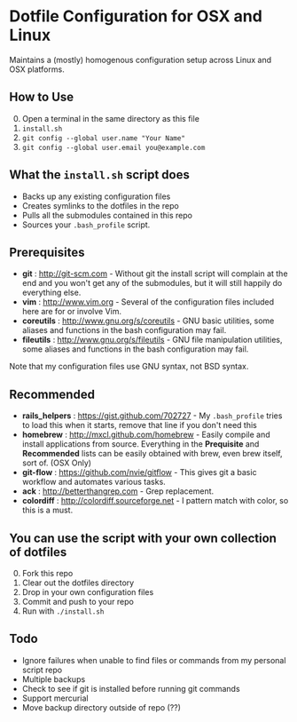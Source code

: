 Dotfile Configuration for OSX and Linux
================

Maintains a (mostly) homogenous configuration setup across Linux and OSX platforms.

How to Use
----------

0. Open a terminal in the same directory as this file
0. `install.sh`
0. `git config --global user.name "Your Name"`
0. `git config --global user.email you@example.com`


What the `install.sh` script does
---------------------------------

- Backs up any existing configuration files
- Creates symlinks to the dotfiles in the repo
- Pulls all the submodules contained in this repo
- Sources your `.bash_profile` script.


Prerequisites
-------------

- **git** : http://git-scm.com - Without git the install script will complain at the end and you won't get any of the submodules, but it will still happily do everything else.
- **vim** : http://www.vim.org - Several of the configuration files included here are for or involve Vim.
- **coreutils** : http://www.gnu.org/s/coreutils - GNU basic utilities, some aliases and functions in the bash configuration may fail.
- **fileutils** : http://www.gnu.org/s/fileutils - GNU file manipulation utilities, some aliases and functions in the bash configuration may fail.

Note that my configuration files use GNU syntax, not BSD syntax.


Recommended
-----------

- **rails_helpers** : https://gist.github.com/702727 - My `.bash_profile` tries to load this when it starts, remove that line if you don't need this
- **homebrew** : http://mxcl.github.com/homebrew - Easily compile and install applications from source. Everything in the **Prequisite** and **Recommended** lists can be easily obtained with brew, even brew itself, sort of. (OSX Only)
- **git-flow** : https://github.com/nvie/gitflow - This gives git a basic workflow and automates various tasks.
- **ack** : http://betterthangrep.com - Grep replacement.
- **colordiff** : http://colordiff.sourceforge.net - I pattern match with color, so this is a must.


You can use the script with your own collection of dotfiles
-------------

0. Fork this repo
0. Clear out the dotfiles directory
0. Drop in your own configuration files
0. Commit and push to your repo
0. Run with `./install.sh`

Todo
----

- Ignore failures when unable to find files or commands from my personal script repo
- Multiple backups
- Check to see if git is installed before running git commands
- Support mercurial
- Move backup directory outside of repo (??)

